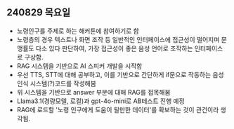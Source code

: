 ## 240829 목요일
- 노령인구를 주제로 하는 해커톤에 참여하기로 함
- 노령층의 경우 텍스트나 화면 조작 등 일반적인 인터페이스에 접근성이 떨어지며 문맹률도 다소 있다 판단하여, 가장 접근성이 좋은 음성 언어로 조작하는 인터페이스로 구상함.
- RAG 시스템을 기반으로 AI 스피커 개발을 시작함
- 우선 TTS, STT에 대해 공부하고, 이를 기반으로 간단하게 if문으로 작동하는 음성인식 시스템(?)코드를 작성해봄
- 위 시스템을 기반으로 answer 부분에 대해 RAG를 접목해봄
- Llama3.1(경량모델, 로컬)과 gpt-4o-mini로 AB테스트 진행 예정
- RAG에 로드할 '노령 인구에게 도움이 될만한 데이터'를 확보하는 것이 관건이라 생각됨.
